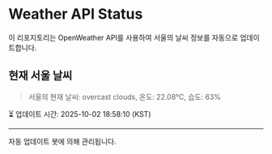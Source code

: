 
# Weather API Status

이 리포지토리는 OpenWeather API를 사용하여 서울의 날씨 정보를 자동으로 업데이트합니다.

## 현재 서울 날씨
> 서울의 현재 날씨: overcast clouds, 온도: 22.08°C, 습도: 63%

⏳ 업데이트 시간: 2025-10-02 18:58:10 (KST)

---
자동 업데이트 봇에 의해 관리됩니다.
